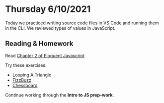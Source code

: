 # Thursday 6/10/2021
Today we practiced writing source code files in VS Code and running them in the CLI. We reviewed types of values in JavaScript.

## Reading & Homework
Read [Chapter 2 of Eloquent Javascript](https://eloquentjavascript.net/02_program_structure.html)

Try these exercises:
- [Looping A Triangle](https://eloquentjavascript.net/02_program_structure.html#i_umoXp9u0e7)
- [FizzBuzz](https://eloquentjavascript.net/02_program_structure.html#i_rebKE3gdjV)
- [Chessboard](https://eloquentjavascript.net/02_program_structure.html#i_swb9JBtSQQ)

Continue working through the **Intro to JS prep-work**.